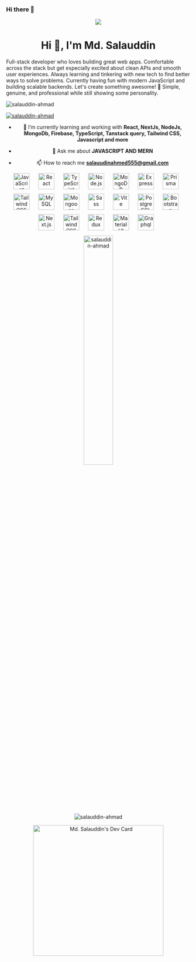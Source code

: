 ### Hi there 👋

<p align="center">
<!--   <img src="https://i.ibb.co/b7xPQQv/github-header-image-2.png" alt="GitHub Banner"/> -->
  <img src="https://i.postimg.cc/dVq7Fjxq/photo-of-md-salauddin.png"/>
</p>

<h1 align="center">Hi 👋, I'm Md. Salauddin</h1>
<h    align="center"> Full-stack developer who loves building great web apps. Comfortable across the stack but get especially excited about clean APIs and smooth user experiences. Always learning and tinkering with new tech to find better ways to solve problems.
Currently having fun with modern JavaScript and building scalable backends. Let's create something awesome! 🚀
Simple, genuine, and professional while still showing some personality. </h3>

<p align="left">
  <img src="https://komarev.com/ghpvc/?username=salauddin-ahmad&label=Profile%20views&color=0e75b6&style=flat" alt="salauddin-ahmad" />
</p>

<p align="left">
  <a href="https://github.com/ryo-ma/github-profile-trophy">
    <img src="https://github-profile-trophy.vercel.app/?username=salauddin-ahmad" alt="salauddin-ahmad" />
  </a>
</p>

- 🌱 I’m currently learning and working with **React, NextJs, NodeJs, MongoDb, Firebase, TypeScript, Tanstack query, Tailwind CSS, Javascript and more**

- 💬 Ask me about **JAVASCRIPT AND MERN**

- 📫 How to reach me **salauudinahmed555@gmail.com**



<div style="display: flex; flex-wrap: wrap; gap: 12px; justify-content: center;"><img src="https://img.shields.io/badge/JavaScript-F7DF1C?logo=javascript&logoColor=white" height="44" alt="JavaScript" style="margin-right: 12px"> <img src="https://img.shields.io/badge/React-20232A?logo=react&logoColor=61DAFB" height="44" alt="React" style="margin-right: 12px"> <img src="https://img.shields.io/badge/TypeScript-3178C6?logo=typescript&logoColor=white" height="44" alt="TypeScript" style="margin-right: 12px"> <img src="https://img.shields.io/badge/Node.js-8CC84B?logo=node.js&logoColor=white" height="44" alt="Node.js" style="margin-right: 12px"> <img src="https://img.shields.io/badge/MongoDB-4EA94B?logo=mongodb&logoColor=white" height="44" alt="MongoDB" style="margin-right: 12px"> <img src="https://img.shields.io/badge/Express-000000?logo=express&logoColor=white" height="44" alt="Express" style="margin-right: 12px"> <img src="https://img.shields.io/badge/Prisma-2D3748?logo=prisma&logoColor=white" height="44" alt="Prisma" style="margin-right: 12px"> <img src="https://img.shields.io/badge/Tailwind_CSS-38B2AC?logo=tailwind-css&logoColor=white" height="44" alt="Tailwind CSS" style="margin-right: 12px"> <img src="https://img.shields.io/badge/MySQL-4479A1?logo=mysql&logoColor=white" height="44" alt="MySQL" style="margin-right: 12px"> <img src="https://cdn.jsdelivr.net/gh/devicons/devicon/icons/mongoose/mongoose-original.svg" height="44" alt="Mongoose" style="margin-right: 12px"> <img src="https://cdn.jsdelivr.net/gh/devicons/devicon/icons/sass/sass-original.svg" height="44" alt="Sass" style="margin-right: 12px"> <img src="https://cdn.jsdelivr.net/gh/devicons/devicon@latest/icons/vitejs/vitejs-original.svg" height="44" alt="Vite" style="margin-right: 12px"> <img src="https://img.shields.io/badge/PostgreSQL-316192?logo=postgresql&logoColor=white" height="44" alt="PostgreSQL" style="margin-right: 12px"> <img src="https://cdn.jsdelivr.net/gh/devicons/devicon/icons/bootstrap/bootstrap-original.svg" height="44" alt="Bootstrap" style="margin-right: 12px"> <img src="https://cdn.jsdelivr.net/gh/devicons/devicon/icons/nextjs/nextjs-original.svg" height="44" alt="Next.js" style="margin-right: 12px"> <img src="https://skillicons.dev/icons?i=tailwind" height="44" alt="Tailwind CSS" style="margin-right: 12px"> <img src="https://skillicons.dev/icons?i=redux" height="44" alt="Redux" style="margin-right: 12px"> <img src="https://skillicons.dev/icons?i=materialui" height="44" alt="Material UI" style="margin-right: 12px"> <img src="https://skillicons.dev/icons?i=graphql" height="44" alt="Graphql" style="margin-right: 12px"></div>


<p align="center">
  <img align="center" src="https://github-readme-streak-stats.herokuapp.com/?user=salauddin-ahmad&" alt="salauddin-ahmad" width="40%" />
</p>

<p align="center">
  <img align="center" src="https://github-readme-stats.vercel.app/api/top-langs?username=salauddin-ahmad&show_icons=true&locale=en&layout=compact" alt="salauddin-ahmad" />
</p>

<p align="center">
  <a href="https://app.daily.dev/salauddinvai">
    <img src="https://api.daily.dev/devcards/v2/waVbAtRlcnlllk5cwauN9.png?type=default&r=o5m" width="356" alt="Md. Salauddin's Dev Card"/>
  </a>
</p>
